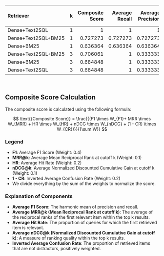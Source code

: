 | Retriever           |   k |   Composite Score |   Average Recall |   Average Precision |   Average F1 Score |   Average MRR |   Average Hit Rate |   Average nDCG |   Average Confusion Rate |
|:--------------------|----:|------------------:|-----------------:|--------------------:|-------------------:|--------------:|-------------------:|---------------:|-------------------------:|
| Dense+Text2SQL      |   1 |          1        |         1        |            1        |           1        |      1        |           1        |       1        |                 0        |
| Dense+Text2SQL+BM25 |   1 |          0.727273 |         0.727273 |            0.727273 |           0.727273 |      0.727273 |           0.727273 |       0.727273 |                 0.272727 |
| Dense+BM25          |   1 |          0.636364 |         0.636364 |            0.636364 |           0.636364 |      0.636364 |           0.636364 |       0.636364 |                 0.363636 |
| Dense+Text2SQL+BM25 |   3 |          0.706061 |         1        |            0.333333 |           0.5      |      0.863636 |           1        |       0.863636 |                 0.333333 |
| Dense+BM25          |   3 |          0.684848 |         1        |            0.333333 |           0.5      |      0.818182 |           1        |       0.818182 |                 0.393939 |
| Dense+Text2SQL      |   3 |          0.684848 |         1        |            0.333333 |           0.5      |      1        |           1        |       1        |                 0.575758 |
<br>

## Composite Score Calculation

The composite score is calculated using the following formula:

$$ \text{{Composite Score}} = \frac{{(F1 \times W_{F1}+ MRR \times W_{MRR} + HR \times W_{HR} + nDCG \times W_{nDCG} + (1 - CR) \times W_{CR})}}{{\sum W}} $$

### Legend

- **F1**: Average F1 Score (Weight: 0.4)
- **MRR@k**: Average Mean Reciprocal Rank at cutoff k (Weight: 0.1)
- **HR**: Average Hit Rate (Weight: 0.2)
- **nDCG@k**: Average Normalized Discounted Cumulative Gain at cutoff k
  (Weight: 0.1)
- **1 - CR**: Inverted Average Confusion Rate (Weight: 0.2)
- We divide everything by the sum of the weights to normalize the score.

### Explanation of Components

- **Average F1 Score**:
  The harmonic mean of precision and recall.
- **Average MRR@k (Mean Reciprocal Rank at cutoff k)**:
  The average of the reciprocal ranks of the first relevant item within
  the top k results.
- **Average Hit Rate**:
  The proportion of queries for which the first retrieved
  item is relevant.
- **Average nDCG@k (Normalized Discounted Cumulative Gain at cutoff k)**:
  A measure of ranking quality within the top k results.
- **Inverted Average Confusion Rate**:
  The proportion of retrieved items that are not distractors,
  positively weighted.
